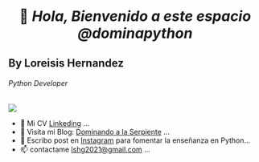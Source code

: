  # <p align=center>  👋 ***Hola, Bienvenido a este espacio @dominapython*** </p>
 ## By Loreisis Hernandez
 ###### *Python Developer*
 
 ![](https://github.com/dominapython/dominapython/blob/main/Facebook%20cover%20simple%20geom%C3%A9trico%20music%20playlist%20%5BLOFI%5D%20morado%20y%20amarillo%20verde.jpg)
  
- 👀 Mi CV [Linkeding](https://www.linkedin.com/in/loreisis-hern%C3%A1ndez-418450194/) ...
- 🌱 Visita mi Blog: [Dominando a la Serpiente](https://djangoblogcodigopy.herokuapp.com/blog/home/) ...
- 💞️ Escribo post en [Instagram](https://www.instagram.com/dominapython/) para fomentar la enseñanza en Python...
- 📫 contactame lshg2021@gmail.com ...

<!---
dominapython/dominapython is a ✨ special ✨ repository because its `README.md` (this file) appears on your GitHub profile.
You can click the Preview link to take a look at your changes.
--->
